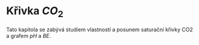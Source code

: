 # Křivka $CO_2$

Tato kapitola se zabývá studiem vlastností a posunem saturační křivky CO2 a grafem $pH$ a $BE$.
